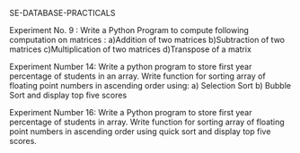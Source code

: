  SE-DATABASE-PRACTICALS

Experiment No. 9 : Write a Python Program to compute following computation on matrices :
                  a)Addition of two matrices
                  b)Subtraction of two matrices
                  c)Multiplication of two matrices
                  d)Transpose of a matrix

Experiment Number 14: Write a python program to store first year percentage of students in an array.
                      Write function for sorting array of floating point numbers in ascending order using:
                      a) Selection Sort
                      b) Bubble Sort and display top five scores

Experiment Number 16: Write a Python program to store first year percentage of students in array. Write
                      function for sorting array of floating point numbers in ascending order using quick sort
                      and display top five scores.
